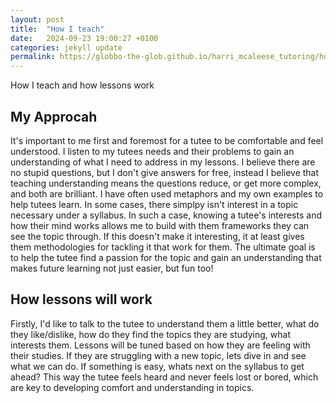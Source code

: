 ```yaml
---
layout: post
title:  "How I teach"
date:   2024-09-23 19:00:27 +0100
categories: jekyll update
permalink: https://globbo-the-glob.github.io/harri_mcaleese_tutoring/how/
---
```

How I teach and how lessons work

## My Approcah
It's important to me first and foremost for a tutee to be comfortable and feel understood. I listen to my tutees needs and their problems to gain an understanding of what I need to address in my lessons. I believe there are no stupid questions, but I don't give answers for free, instead I believe that teaching understanding means the questions reduce, or get more complex, and both are brilliant. I have often used metaphors and my own examples to help tutees learn. In some cases, there simplpy isn't interest in a topic necessary under a syllabus. In such a case, knowing a tutee's interests and how their mind works allows me to build with them frameworks they can see the topic through. If this doesn't make it interesting, it at least gives them methodologies for tackling it that work for them. The ultimate goal is to help the tutee find a passion for the topic and gain an understanding that makes future learning not just easier, but fun too! 

## How lessons will work
Firstly, I'd like to talk to the tutee to understand them a little better, what do they like/dislike, how do they find the topics they are studying, what interests them. Lessons will be tuned based on how they are feeling with their studies. If they are struggling with a new topic, lets dive in and see what we can do. If something is easy, whats next on the syllabus to get ahead? This way the tutee feels heard and never feels lost or bored, which are key to developing comfort and understanding in topics. 

